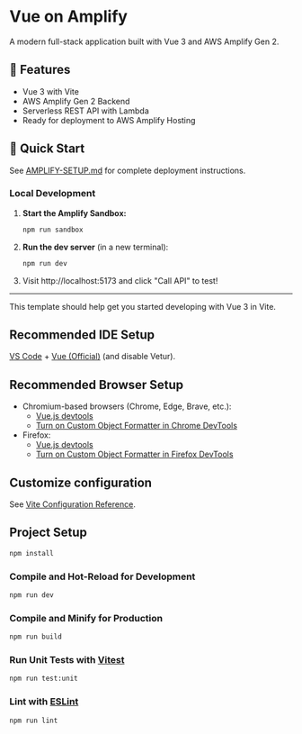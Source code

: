 # Vue on Amplify

A modern full-stack application built with Vue 3 and AWS Amplify Gen 2.

## 🚀 Features

- Vue 3 with Vite
- AWS Amplify Gen 2 Backend
- Serverless REST API with Lambda
- Ready for deployment to AWS Amplify Hosting

## 📖 Quick Start

See [AMPLIFY-SETUP.md](./AMPLIFY-SETUP.md) for complete deployment instructions.

### Local Development

1. **Start the Amplify Sandbox:**

   ```bash
   npm run sandbox
   ```

2. **Run the dev server** (in a new terminal):

   ```bash
   npm run dev
   ```

3. Visit http://localhost:5173 and click "Call API" to test!

---

This template should help get you started developing with Vue 3 in Vite.

## Recommended IDE Setup

[VS Code](https://code.visualstudio.com/) + [Vue (Official)](https://marketplace.visualstudio.com/items?itemName=Vue.volar) (and disable Vetur).

## Recommended Browser Setup

- Chromium-based browsers (Chrome, Edge, Brave, etc.):
  - [Vue.js devtools](https://chromewebstore.google.com/detail/vuejs-devtools/nhdogjmejiglipccpnnnanhbledajbpd)
  - [Turn on Custom Object Formatter in Chrome DevTools](http://bit.ly/object-formatters)
- Firefox:
  - [Vue.js devtools](https://addons.mozilla.org/en-US/firefox/addon/vue-js-devtools/)
  - [Turn on Custom Object Formatter in Firefox DevTools](https://fxdx.dev/firefox-devtools-custom-object-formatters/)

## Customize configuration

See [Vite Configuration Reference](https://vite.dev/config/).

## Project Setup

```sh
npm install
```

### Compile and Hot-Reload for Development

```sh
npm run dev
```

### Compile and Minify for Production

```sh
npm run build
```

### Run Unit Tests with [Vitest](https://vitest.dev/)

```sh
npm run test:unit
```

### Lint with [ESLint](https://eslint.org/)

```sh
npm run lint
```
